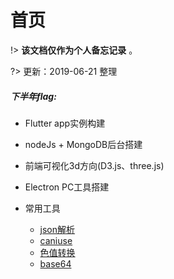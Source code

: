 # 首页

!>  **该文档仅作为个人备忘记录** 。

?> 更新：2019-06-21 整理

##### 下半年flag:
  * Flutter app实例构建
  * nodeJs + MongoDB后台搭建
  * 前端可视化3d方向(D3.js、three.js)
  * Electron PC工具搭建

* 常用工具
    - [json解析](https://www.json.cn/)
    - [caniuse](https://caniuse.com/)
    - [色值转换](https://www.sioe.cn/yingyong/yanse-rgb-16/)
    - [base64](http://imgbase64.duoshitong.com/)

<!-- * 个人项目地址
    - [iTry官网](http://nikai.site/itry/index.html)
    - [24国官网](http://www.24country.com/#/home)
    - 24国app
    - [挖机达人app](https://sj.qq.com/myapp/detail.htm?apkName=com.pitking.operate)
    - [明规则app(部分)](https://sj.qq.com/myapp/detail.htm?apkName=com.mingrule.operate)
    - SpeedoApp(ipad展示app)
    - 51合乘小程序
    - [无忧宝(微信公众号)](http://www.wuyuhappy.com)
    - [微信请柬(微信网页)](http://h5.ziyouse.cn/1_5b3f3ac02d951.html)
    - [邮储抽奖(微信网页)](http://www.yiyisoft.net/PostPrizes/www/redirect.html)

* 个人测试demo地址
    - 商城小程序demo
    - [nodeJS后台(暂时啥都没有)](http://nikai.site/)
    - 三方授权分享测试(更换服务器暂时失效)
    - [安卓测试demo](https://github.com/nkHub/androidTest) -->

<!-- !>  **vue测试** 

<vuep template="#example"></vuep>

<script v-pre type="text/x-template" id="example">
<template>
  <div>{{msg}}</div>
</template>

<script>
  module.exports = {
    data() {
      return {
        msg: 'Vue'
      }
    }
  }
</script>
</script> -->